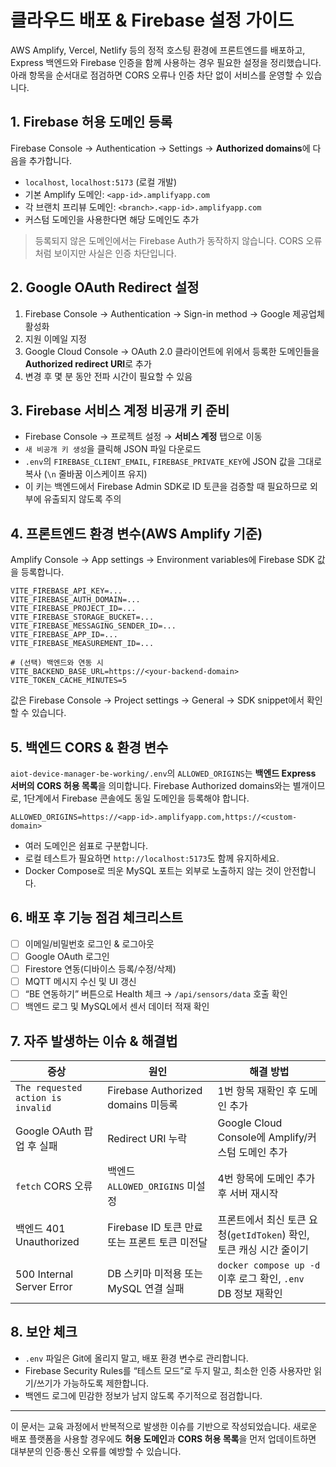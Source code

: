 # 클라우드 배포 & Firebase 설정 가이드

AWS Amplify, Vercel, Netlify 등의 정적 호스팅 환경에 프론트엔드를 배포하고, Express 백엔드와 Firebase 인증을 함께 사용하는 경우 필요한 설정을 정리했습니다. 아래 항목을 순서대로 점검하면 CORS 오류나 인증 차단 없이 서비스를 운영할 수 있습니다.

## 1. Firebase 허용 도메인 등록
Firebase Console → Authentication → Settings → **Authorized domains**에 다음을 추가합니다.

- `localhost`, `localhost:5173` (로컬 개발)
- 기본 Amplify 도메인: `<app-id>.amplifyapp.com`
- 각 브랜치 프리뷰 도메인: `<branch>.<app-id>.amplifyapp.com`
- 커스텀 도메인을 사용한다면 해당 도메인도 추가

> 등록되지 않은 도메인에서는 Firebase Auth가 동작하지 않습니다. CORS 오류처럼 보이지만 사실은 인증 차단입니다.

## 2. Google OAuth Redirect 설정
1. Firebase Console → Authentication → Sign-in method → Google 제공업체 활성화  
2. 지원 이메일 지정  
3. Google Cloud Console → OAuth 2.0 클라이언트에 위에서 등록한 도메인들을 **Authorized redirect URI**로 추가  
4. 변경 후 몇 분 동안 전파 시간이 필요할 수 있음

## 3. Firebase 서비스 계정 비공개 키 준비
- Firebase Console → 프로젝트 설정 → **서비스 계정** 탭으로 이동  
- `새 비공개 키 생성`을 클릭해 JSON 파일 다운로드  
- `.env`의 `FIREBASE_CLIENT_EMAIL`, `FIREBASE_PRIVATE_KEY`에 JSON 값을 그대로 복사 (`\n` 줄바꿈 이스케이프 유지)  
- 이 키는 백엔드에서 Firebase Admin SDK로 ID 토큰을 검증할 때 필요하므로 외부에 유출되지 않도록 주의

## 4. 프론트엔드 환경 변수(AWS Amplify 기준)
Amplify Console → App settings → Environment variables에 Firebase SDK 값을 등록합니다.

```
VITE_FIREBASE_API_KEY=...
VITE_FIREBASE_AUTH_DOMAIN=...
VITE_FIREBASE_PROJECT_ID=...
VITE_FIREBASE_STORAGE_BUCKET=...
VITE_FIREBASE_MESSAGING_SENDER_ID=...
VITE_FIREBASE_APP_ID=...
VITE_FIREBASE_MEASUREMENT_ID=...

# (선택) 백엔드와 연동 시
VITE_BACKEND_BASE_URL=https://<your-backend-domain>
VITE_TOKEN_CACHE_MINUTES=5
```

값은 Firebase Console → Project settings → General → SDK snippet에서 확인할 수 있습니다.

## 5. 백엔드 CORS & 환경 변수
`aiot-device-manager-be-working/.env`의 `ALLOWED_ORIGINS`는 **백엔드 Express 서버의 CORS 허용 목록**을 의미합니다. Firebase Authorized domains와는 별개이므로, 1단계에서 Firebase 콘솔에도 동일 도메인을 등록해야 합니다.

```
ALLOWED_ORIGINS=https://<app-id>.amplifyapp.com,https://<custom-domain>
```

- 여러 도메인은 쉼표로 구분합니다.
- 로컬 테스트가 필요하면 `http://localhost:5173`도 함께 유지하세요.
- Docker Compose로 띄운 MySQL 포트는 외부로 노출하지 않는 것이 안전합니다.

## 6. 배포 후 기능 점검 체크리스트
- [ ] 이메일/비밀번호 로그인 & 로그아웃
- [ ] Google OAuth 로그인
- [ ] Firestore 연동(디바이스 등록/수정/삭제)
- [ ] MQTT 메시지 수신 및 UI 갱신
- [ ] “BE 연동하기” 버튼으로 Health 체크 → `/api/sensors/data` 호출 확인
- [ ] 백엔드 로그 및 MySQL에서 센서 데이터 적재 확인

## 7. 자주 발생하는 이슈 & 해결법

| 증상 | 원인 | 해결 방법 |
| --- | --- | --- |
| `The requested action is invalid` | Firebase Authorized domains 미등록 | 1번 항목 재확인 후 도메인 추가 |
| Google OAuth 팝업 후 실패 | Redirect URI 누락 | Google Cloud Console에 Amplify/커스텀 도메인 추가 |
| `fetch` CORS 오류 | 백엔드 `ALLOWED_ORIGINS` 미설정 | 4번 항목에 도메인 추가 후 서버 재시작 |
| 백엔드 401 Unauthorized | Firebase ID 토큰 만료 또는 프론트 토큰 미전달 | 프론트에서 최신 토큰 요청(`getIdToken`) 확인, 토큰 캐싱 시간 줄이기 |
| 500 Internal Server Error | DB 스키마 미적용 또는 MySQL 연결 실패 | `docker compose up -d` 이후 로그 확인, `.env` DB 정보 재확인 |

## 8. 보안 체크
- `.env` 파일은 Git에 올리지 말고, 배포 환경 변수로 관리합니다.
- Firebase Security Rules를 “테스트 모드”로 두지 말고, 최소한 인증 사용자만 읽기/쓰기가 가능하도록 제한합니다.
- 백엔드 로그에 민감한 정보가 남지 않도록 주기적으로 점검합니다.

---  
이 문서는 교육 과정에서 반복적으로 발생한 이슈를 기반으로 작성되었습니다. 새로운 배포 플랫폼을 사용할 경우에도 **허용 도메인**과 **CORS 허용 목록**을 먼저 업데이트하면 대부분의 인증·통신 오류를 예방할 수 있습니다.
